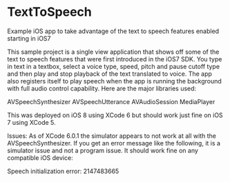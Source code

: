 TextToSpeech
============

Example iOS app to take advantage of the text to speech features enabled starting in iOS7

This sample project is a single view application that shows off some of the text to speech features that were first introduced in the iOS7 SDK. You type in text in a textbox, select a voice type, speed, pitch and pause cutoff type and then play and stop playback of the text translated to voice. The app also registers itself to play speech when the app is running the background with full audio control capability. Here are the major libraries used:

AVSpeechSynthesizer
AVSpeechUtterance
AVAudioSession
MediaPlayer

This was deployed on iOS 8 using XCode 6 but should work just fine on iOS 7 using XCode 5.

Issues:
As of XCode 6.0.1 the simulator appears to not work at all with the AVSpeechSynthesizer. If you get an error message like the following, it is a simulator issue and not a program issue. It should work fine on any compatible iOS device:

Speech initialization error: 2147483665

